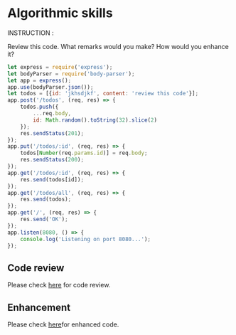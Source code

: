# Algorithmic skills

INSTRUCTION :

Review this code. What remarks would you make? How would you enhance it?

```javascript
let express = require('express');
let bodyParser = require('body-parser');
let app = express();
app.use(bodyParser.json());
let todos = [{id: 'jkhsdjkf', content: 'review this code'}];
app.post('/todos', (req, res) => {
    todos.push({
        ...req.body,
        id: Math.random().toString(32).slice(2)
    });
    res.sendStatus(201);
});
app.put('/todos/:id', (req, res) => {
    todos[Number(req.params.id)] = req.body;
    res.sendStatus(200);
});
app.get('/todos/:id', (req, res) => {
    res.send(todos[id]);
});
app.get('/todos/all', (req, res) => {
    res.send(todos);
});
app.get('/', (req, res) => {
    res.send('OK');
});
app.listen(8080, () => {
    console.log('Listening on port 8080...');
});
```

## Code review

Please check [here](https://github.com/logu/A5aSuzAhjRkwxKbNLBKZcjfZywZHv5HvHuhqL29Q/commit/f0a1b5370ef117c2027ed771b7583910fd380c87) for code review.

## Enhancement

Please check [here](suggestion)for enhanced code.

